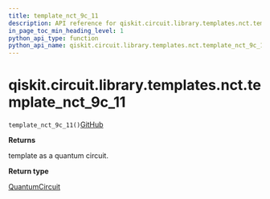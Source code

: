```yaml
---
title: template_nct_9c_11
description: API reference for qiskit.circuit.library.templates.nct.template_nct_9c_11
in_page_toc_min_heading_level: 1
python_api_type: function
python_api_name: qiskit.circuit.library.templates.nct.template_nct_9c_11
---
```


# qiskit.circuit.library.templates.nct.template\_nct\_9c\_11

<span id="qiskit.circuit.library.templates.nct.template_nct_9c_11" />

`template_nct_9c_11()`[GitHub](https://github.com/qiskit/qiskit/tree/stable/0.41/qiskit/circuit/library/templates/nct/template_nct_9c_11.py "view source code")

**Returns**

template as a quantum circuit.

**Return type**

[QuantumCircuit](qiskit.circuit.QuantumCircuit "qiskit.circuit.QuantumCircuit")

